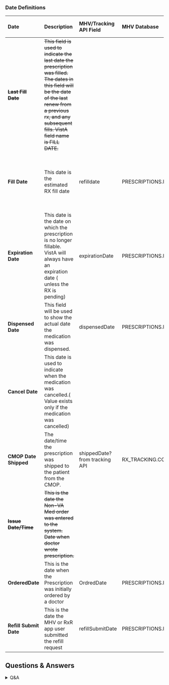 ### Date Definitions


| Date | Description | MHV/Tracking API Field | MHV Database | Vista Field? | Displayed on Web as | Displayed on Mobile as| Comment/Notes|
| :---| :-------------------------| :-----| :-------| :-------| :--------| :--------| :-----------------|
|~~**Last Fill Date**~~|~~This field is used to indicate the last date the prescription was filled. The dates in this field will be the date of the last renew from a previous rx, and any subsequent fills. VistA field name is FILL DATE.~~||||
|**Fill Date**| This date is the estimated RX fill date|refilldate|PRESCRIPTIONS.LAST_FILL_DATE|RX-52,FILLDATE(22), RF-52.1,REFILL DATE(.01), PR-52.2,PARTIAL DATE(.01) *shown in ICD as 'Last Fill Date' but that is inaccurate||Prescription History List& Details Screen: Fill date|
|**Expiration Date**|This date is the date on which the prescription is no longer fillable. VistA will always have an expiration date ( unless the RX is pending)|expirationDate |PRESCRIPTIONS.EXPIRATION_CANCEL_DATE|||Prescription History List& Details Screen: Expires on|
|**Dispensed Date**|This field will be used to show the actual date the medication was dispensed.|dispensedDate|PRESCRIPTIONS.RELEASE_DATE_TIME|||Currently do not show
|**Cancel Date**|This date is used to indicate when the medication was cancelled.( Value exists only if the medication was cancelled)||||
|**CMOP Date Shipped**|The date/time the prescription was shipped to the patient from the CMOP.|shippedDate? from tracking API|RX_TRACKING.COMPLETE_DATE_TIME|||Prescription Tracking Screen: Date Shipped
|~~**Issue Date/Time**~~|~~This is the date the Non-VA Med order was entered to the system. Date when doctor wrote prescription.~~||||
|**OrderedDate**|This is the date when the Prescription was initially ordered by a doctor|OrdredDate|PRESCRIPTIONS.ISSUE_DATE_TIME|Issue Date/Time||Ordered on
|**Refill Submit Date**|This is the date the MHV or RxR app user submitted the refill request|refillSubmitDate|PRESCRIPTIONS.LAST_REFILL_SUBMITTED_DATE|||Do not display

## Questions & Answers

<details>

  <summary>Q&A</summary>

## Last Fill Date
  
**Q1:** Need clarity around "filled." Is this related to a prescription status or a refill status?  How are Veterans using this date and do they have an accurate understanding of what it actually means?

**A:[Eric]: Both, see VistA Date Mapping tab** 
  
**Q2:** Does it mean the last time a prescription was ordered/renewed or last time it was refilled?
  
**A:[Eric]: neither, this date filled is ONLY for a refill status of 'Refill In Process (aka prescription status of 'Active/Suspended)**
  
**Q3:** How are Veterans using this date and do they have an accurate understanding of what it actually means?

**A:[Eric]: For years, MHV has displayed the following hover-over text for a 'refill in process' prescription "A refill request cannot be submitted at this time. Please review the prescription status and fill date. If you need more of this medication, please call the pharmacy phone number on your prescription label."**
 
**Q4:** What statuses would show an Estimated fill date? Active: Refill in Progress & Active:Submitted? 

**A: [Eric]: it should only be 'Active: Refill in Process' but MHV continues to show this date even after the prescription was 'released' (filled) which may occur before, on, or after the 'Fill Date' which can mislead users. I'm currently asking MHV to reevaluate the logic so that this is ONLY shown when in an 'Active: Refill In Process' status**
  
## Fill Date
  
Q: In consideration for field update, would it be fair to have logic: If RX Status = Refill In Process or Submitted display date as 'Estimated Fill Date'  

## Expiration Date

**Q5:** Does "no longer fillable" mean "renewable" or "refillable?" 
  
**A: [Eric]: neither; it means 'not fillable/refillable' and it may or may not be renewable. NOTE: MHV does not have a 'renewal request' path, only a user-initiated secure messaging that is not directly associated with the pharmacy module (we're working to create this experience).**

**Q5a:** What's the difference between fillable and refillable? (And these are different than renewable.)

**A: [Eric]: Fillable is related to the Parked status. That is when a provider writes a Veteran a prescription but it's not filled yet. It's on the Veteran to take action on it. That's why it's called fillable. Refillable is related to actually refilling a prescription that has previously been filled.**
  
**Q6:** Can we confirm this doesn't relate to the pills expiration use? 
  
**A: [Eric]: confirmed; MHV doesn't get the date in which the medication/pill expires, only the legal prescription expiration date**

**Q7:** Why would a prescription expire? Who determines this date (doctor, pharmacist)? 
  
**A [Eric]: the legal expiration date of a prescription is determined by the issue date, the days supply, and the legailty of the prescription (DEA Schedule (i.e. DEA Schedule II medications such as morphine do not have refills and will expire 30 days after being issued for a 30 day supply, which is the maximum days supply for a DEA Schedule II)**
  
**Q8:** Why is this date important to Veterans? How are they using this date? 

 **A: [Eric]: this date informs the user that regardless of the number of refills remaining, this prescription can no longer be requested once the legal expiration date is reached and will require a new prescription (renewal) to get more.**
  
## Dispensed Date
  
 **Q9:** 1) What does dispensed mean?
  
 **A: [Eric]: this is mapped to the 'released date/time' in VistA which is when the 'fill' or 'refill' was actually verified by a pharmacist and placed into a bag (either to the pharmacy window or mail) for dispensing. It is the closest date we have for showing when the medication was 'dispensed'**
  
**Q10:** Does it mean the date on which the pharmacist physically put pills in a bottle? 
  
**Q11:** Why is this date important to Veterans? How are they using this date? 

**A: [Eric]: see attached refill user guide**

  ## Cancel Date
   
**Q12:** Who cancels a prescription (doctor, pharmacist)? 
  
**Q13:** Why would a prescription be cancelled? 

**Q14:** Can we confirm this is related to a prescription and not a refill of a prescription? 
  
 **A: Eric]: yes, its prescription expiration, not refill expiration (which is not a 'thing')**

**Q15:** Why is this date important to Veterans? How are they using this date?
  
**A: [Eric]: This is the date in which no refill actions can be taken on the prescription; also called 'Order Refills By' on the VA prescription label)**
  
## CMOP Date Shipped
  
**Q16:** Does this actually mean a prescription was shipped (on the truck out for delivery)? Or does that mean a tracking label was created (prescription could still be sitting in the pharmacy bin waiting to be picked up, could also mean it is actually out for delivery, and could also mean it's already been delivered but we still have the tracking number assigned to it)? 
  
**A: [Eric]: please confirm whether this is coming from CMOP to API or VisTA b/c we should ONLY use data for shipping from CMOP, not VistA**

**Q17:** Why is this date important to Veterans? How are they using this date?
  
## Order Date
  
**Q18:** What is the difference between Issue Date and Ordered Date?  Why is this date important to Veterans? How are they using this date? 
  
**A:** [Eric] it the date the prescription was ordered by their doctor; gives them some inclination as to when to expect it
